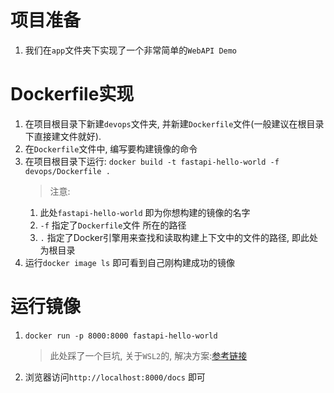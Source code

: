 # 项目准备
1. 我们在`app`文件夹下实现了一个非常简单的`WebAPI Demo`

# Dockerfile实现
1. 在项目根目录下新建`devops`文件夹, 并新建`Dockerfile`文件(一般建议在根目录下直接建文件就好).
2. 在`Dockerfile`文件中, 编写要构建镜像的命令
3. 在项目根目录下运行: `docker build -t fastapi-hello-world -f devops/Dockerfile .`
   > 注意:
   1. 此处`fastapi-hello-world` 即为你想构建的镜像的名字
   2.  `-f` 指定了`Dockerfile`文件 所在的路径
   3.  `.` 指定了Docker引擎用来查找和读取构建上下文中的文件的路径, 即此处为根目录
4.  运行`docker image ls` 即可看到自己刚构建成功的镜像
   

# 运行镜像

1. `docker run -p 8000:8000 fastapi-hello-world`
   > 此处踩了一个巨坑, 关于`WSL2`的, 解决方案:[参考链接](https://superuser.com/questions/1714002/wsl2-connect-to-host-without-disabling-the-windows-firewall)
2. 浏览器访问`http://localhost:8000/docs` 即可

